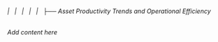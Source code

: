 ###### |   |   |   |   |   ├── Asset Productivity Trends and Operational Efficiency

*Add content here*